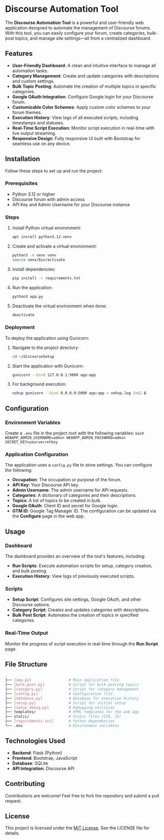 # Discourse Automation Tool

The **Discourse Automation Tool** is a powerful and user-friendly web application designed to automate the management of Discourse forums. With this tool, you can easily configure your forum, create categories, bulk-post topics, and manage site settings—all from a centralized dashboard.

## Features

- **User-Friendly Dashboard**: A clean and intuitive interface to manage all automation tasks.
- **Category Management**: Create and update categories with descriptions and custom settings.
- **Bulk Topic Posting**: Automate the creation of multiple topics in specific categories.
- **Google OAuth Integration**: Configure Google login for your Discourse forum.
- **Customizable Color Schemes**: Apply custom color schemes to your forum themes.
- **Execution History**: View logs of all executed scripts, including timestamps and statuses.
- **Real-Time Script Execution**: Monitor script execution in real-time with live output streaming.
- **Responsive Design**: Fully responsive UI built with Bootstrap for seamless use on any device.

## Installation

Follow these steps to set up and run the project:

### Prerequisites

- Python 3.12 or higher
- Discourse forum with admin access
- API Key and Admin Username for your Discourse instance

### Steps

1. Install Python virtual environment:
   ```bash
   apt install python3.12-venv
   ```
2. Create and activate a virtual environment:
    ```bash
    python3 -m venv venv
    source venv/bin/activate
    ```
3. Install dependencies:
    ```bash
    pip install -r requirements.txt
    ```
4. Run the application:
    ```bash
    python3 app.py
    ```
5. Deactivate the virtual environment when done:
    ```bash
    deactivate
    ```
### Deployment
To deploy the application using Gunicorn:

1. Navigate to the project directory:
    ```bash
    cd ~/discourseSetup
    ```
2. Start the application with Gunicorn:
    ```bash
    gunicorn --bind 127.0.0.1:5000 app:app
    ```
3. For background execution:
    ```bash
    nohup gunicorn --bind 0.0.0.0:5000 app:app > nohup.log 2>&1 &
    ```
## Configuration
### Environment Variables
Create a `.env` file in the project root with the following variables:
    ```bash
    WEBAPP_ADMIN_USERNAME=admin
    WEBAPP_ADMIN_PASSWORD=admin
    SECRET_KEY=yoursecretkey
    ```
### Application Configuration
The application uses a `config.py` file to store settings. You can configure the following:

- **Occupation**: The occupation or purpose of the forum.
- **API Key**: Your Discourse API key.
- **Admin Username**: The admin username for API requests.
- **Categories**: A dictionary of categories and their descriptions.
- **Topics**: A list of topics to be created in bulk.
- **Google OAuth**: Client ID and secret for Google login.
- **GTM ID**: Google Tag Manager ID.
The configuration can be updated via the **Configure** page in the web app.
## Usage
### Dashboard
The dashboard provides an overview of the tool's features, including:

- **Run Scripts**: Execute automation scripts for setup, category creation, and bulk posting.
- **Execution History**: View logs of previously executed scripts.

### Scripts
- **Setup Script**: Configures site settings, Google OAuth, and other Discourse options.
- **Category Script**: Creates and updates categories with descriptions.
- **Bulk Post Script**: Automates the creation of topics in specified categories.

### Real-Time Output
Monitor the progress of script execution in real-time through the **Run Script** page.

## File Structure
```bash
.
├── [app.py]                 # Main application file
├── [bulk_post.py]           # Script for bulk posting topics
├── [category.py]            # Script for category management
├── [config.py]              # Configuration file
├── [database.py]            # Database for execution history
├── [setup.py]               # Script for initial setup
├── [setup_debug.py]         # Debugging utilities
├── templates/               # HTML templates for the web app
├── static/                  # Static files (CSS, JS)
├── [requirements.txt]       # Python dependencies
└── .env                     # Environment variables
```

## Technologies Used
- **Backend**: Flask (Python)
- **Frontend**: Bootstrap, JavaScript
- **Database**: SQLite
- **API Integration**: Discourse API

## Contributing
Contributions are welcome! Feel free to fork the repository and submit a pull request.

## License
This project is licensed under the [MIT License](LICENSE). See the LICENSE file for details.